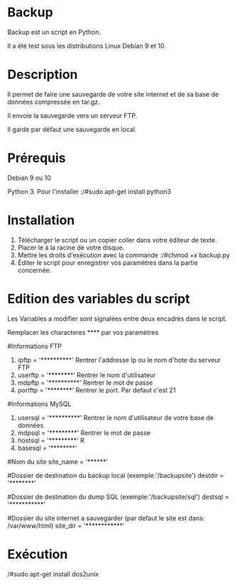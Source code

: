 # Backup
Backup est un script en Python.

Il a été test sous les distributions Linux Debian 9 et 10.


# Description
Il permet de faire une sauvegarde de votre site internet et de sa base de données compressée en tar.gz.

Il envoie la sauvegarde vers un serveur FTP.

Il garde par défaut une sauvegarde en local.


# Prérequis
Debian 9 ou 10

Python 3. Pour l'installer :/#sudo apt-get install python3

# Installation
1) Télécharger le script ou un copier coller dans votre éditeur de texte.
2) Placer le à la racine de votre disque.
3) Mettre les droits d'exécution avec la commande :/#chmod +x backup.py
4) Éditer le script pour enregistrer vos paramètres dans la partie concernée.

# Edition des variables du script
Les Variables a modifier sont signalées entre deux encadrés dans le script.

Remplacer les characteres **** par vos paramètres

#Informations FTP
1) ipftp = '**********'     Rentrer l'addresse Ip ou le nom d'hote du serveur FTP
2) userftp = '********'     Rentrer le nom d'utilisateur 
3) mdpftp = '**********'    Rentrer le mot de passe
4) portftp = '********'     Rentrer le port. Par defaut c'est 21

#Informations MySQL
1) usersql = '**********'   Rentrer le nom d'utilisateur de votre base de données
2) mdpsql = '*********'     Rentrer le mot de passe
3) hostsql = '*********'    R
4) basesql = '********'

#Nom du site 
site_name = '******'

#Dossier de destination du backup local (exemple:'/backupsite')
destdir = '********'

#Dossier de destination du dump SQL (exemple:'/backupsite/sql')
destsql = '***********'

#Dossier du site internet a sauvegarder (par defaut le site est dans: /var/www/html)
site_dir = '************'


# Exécution




/#sudo apt-get install dos2unix

